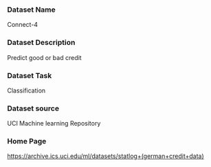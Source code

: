 ### Dataset Name

Connect-4

### Dataset Description

Predict good or bad credit

### Dataset Task

Classification

### Dataset source

UCI 
Machine learning Repository

### Home Page
https://archive.ics.uci.edu/ml/datasets/statlog+(german+credit+data)





